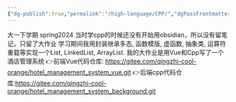```yaml
---
{"dg-publish":true,"permalink":"/high-language/CPP/","dgPassFrontmatter":true,"noteIcon":"","created":"2025-04-20T11:20:01.294+08:00","updated":"2025-04-20T11:27:01.603+08:00"}
---
```



大一下学期 spring2024
当时学cpp的时候还没有开始用obsidian，所以没有留笔记，只留了大作业
学习期间我用封装继承多态, 函数模版, 虚函数, 抽象类, 运算符重载等实现一个List, LinkedList, ArrayList.
我的大作业是用Vue和Cpp写了一个酒店管理系统
👉前端Vue代码仓库: https://gitee.com/qingzhi-cool-orange/hotel_management_system_vue.git
👉后端cpp代码仓库:https://gitee.com/qingzhi-cool-orange/hotel_management_system_background.git